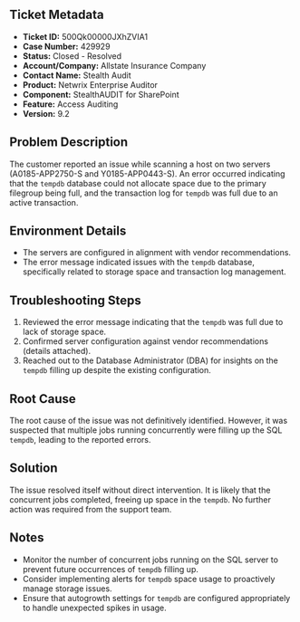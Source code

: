 ## Ticket Metadata
- **Ticket ID:** 500Qk00000JXhZVIA1
- **Case Number:** 429929
- **Status:** Closed - Resolved
- **Account/Company:** Allstate Insurance Company
- **Contact Name:** Stealth Audit
- **Product:** Netwrix Enterprise Auditor
- **Component:** StealthAUDIT for SharePoint
- **Feature:** Access Auditing
- **Version:** 9.2

## Problem Description
The customer reported an issue while scanning a host on two servers (A0185-APP2750-S and Y0185-APP0443-S). An error occurred indicating that the `tempdb` database could not allocate space due to the primary filegroup being full, and the transaction log for `tempdb` was full due to an active transaction.

## Environment Details
- The servers are configured in alignment with vendor recommendations.
- The error message indicated issues with the `tempdb` database, specifically related to storage space and transaction log management.

## Troubleshooting Steps
1. Reviewed the error message indicating that the `tempdb` was full due to lack of storage space.
2. Confirmed server configuration against vendor recommendations (details attached).
3. Reached out to the Database Administrator (DBA) for insights on the `tempdb` filling up despite the existing configuration.

## Root Cause
The root cause of the issue was not definitively identified. However, it was suspected that multiple jobs running concurrently were filling up the SQL `tempdb`, leading to the reported errors.

## Solution
The issue resolved itself without direct intervention. It is likely that the concurrent jobs completed, freeing up space in the `tempdb`. No further action was required from the support team.

## Notes
- Monitor the number of concurrent jobs running on the SQL server to prevent future occurrences of `tempdb` filling up.
- Consider implementing alerts for `tempdb` space usage to proactively manage storage issues.
- Ensure that autogrowth settings for `tempdb` are configured appropriately to handle unexpected spikes in usage.